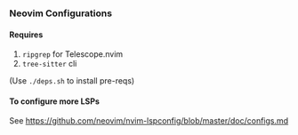 ### Neovim Configurations

#### Requires
1. `ripgrep` for Telescope.nvim
2. `tree-sitter` cli

(Use `./deps.sh` to install pre-reqs)

#### To configure more LSPs
See https://github.com/neovim/nvim-lspconfig/blob/master/doc/configs.md
